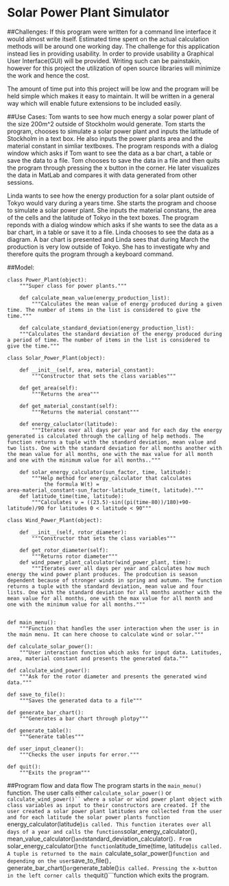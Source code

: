 # Solar Power Plant Simulator
##Challenges:
If this program were written for a command line interface it would almost write itself. Estimated time spent on the actual calculation methods will be around one working day. The challenge for this application instead lies in providing usability. 
In order to provide usability a Graphical User Interface(GUI) will be provided. Writing such can be painstakin, however for this project the utilization of open source libraries will minimize the work and hence the cost.

The amount of time put into this project will be low and the program will be held simple which makes it easy to maintain. It will be written in a general way which will enable future extensions to be included easily.

##Use Cases:
Tom wants to see how much energy a solar power plant of the size 200m^2 outside of Stockholm would generate. Tom starts the program, chooses to simulate a solar power plant and inputs the latitude of Stockholm in a text box. He also inputs the power plants area and the material constant in simliar textboxes. The program responds with a dialog window which asks if Tom want to see the data as a bar chart, a table or save the data to a file. Tom chooses to save the data in a file and then quits the program through pressing the x button in the corner. He later visualizes the data in MatLab and compares it with data generated from other sessions.

Linda wants to see how the energy production for a solar plant outside of Tokyo would vary during a years time. She starts the program and choose to simulate a solar power plant. She inputs the material constans, the area of the cells and the latitude of Tokyo in the text boxes. The program reponds with a dialog window which asks if she wants to see the data as a bar chart, in a table or save it to a file. Linda chooses to see the data as a diagram. A bar chart is presented and Linda sees that during March the production is very low outside of Tokyo. She has to investigate why and therefore quits the program through a keyboard command.

##Model:

```
class Power_Plant(object):
	"""Super class for power plants."""

	def calculate_mean_value(energy_production_list):
		"""Calculates the mean value of energy produced during a given time. The number of items in the list is considered to give the time."""

	def calculate_standard_deviation(energy_production_list):
	"""Calculates the standard deviation of the energy produced during a period of time. The number of items in the list is considered to give the time."""

class Solar_Power_Plant(object):

	def __init__(self, area, material_constant):
		"""Constructor that sets the class variables"""
	
	def get_area(self):
		"""Returns the area"""

	def get_material_constant(self):
		"""Returns the material constant"""

	def energy_caluclator(latitude):
		"""Iterates over all days per year and for each day the energy generated is calculated through the calling of help methods. The function returns a tuple with the standard deviation, mean value and two lists. One with the standard deviation for all months another with the mean value for all months, one with the max value for all month and one with the minimum value for all months.."""

	def solar_energy_calculator(sun_factor, time, latitude):
		"""Help method for energy_calculator that calculates 
			the formula W(t) = area·material_constant·sun_factor·latitude_time(t, latitude)."""
	def latitude_time(time, latitude):
		"""Calculates v = ((23.5)·sin((pi(time-80))/180)+90-latitude)/90 for latitudes 0 < latitude < 90"""

class Wind_Power_Plant(object):

	def __init__(self, rotor_diameter):
		"""Constructor that sets the class variables"""

	def get_rotor_diameter(self):
		"""Returns rotor diameter"""
	def wind_power_plant_calculator(wind_power_plant, time):
		"""Iterates over all days per year and calculates how much energy the wind power plant produces. The prodcution is season dependent because of stronger winds in spring and autumn. The function returns a tuple with the standard deviation, mean value and four lists. One with the standard deviation for all months another with the mean value for all months, one with the max value for all month and one with the minimum value for all months."""


def main_menu():
	"""Function that handles the user interaction when the user is in the main menu. It can here choose to calculate wind or solar."""

def calculate_solar_power():
	"""User interaction function which asks for input data. Latitudes, area, material constant and presents the generated data."""

def calculate_wind_power():
	"""Ask for the rotor diameter and presents the generated wind data."""

def save_to_file():
	"""Saves the generated data to a file"""

def generate_bar_chart():
	"""Generates a bar chart through plotpy"""

def generate_table():
	"""Generate tables"""

def user_input_cleaner():
	"""Checks the user inputs for error."""

def quit():
	"""Exits the program"""
```

##Program flow and data flow
The program starts in the ```main_menu()``` function. The user calls either ```calculate_solar_power()``` or ```calculate_wind_power()`` where a solar or wind power plant object with class variables as input to their constructors are created. If the user created a solar power plant latitudes are collected from the user and for each latitude the solar power plants function ```energy_calculator(latitude)``` is called. This function iterates over all days of a year and calls the functions ```solar_energy_calculator()```, ```mean_value_calculator()``` and ```standard_deviation_calculator()```. From ```solar_energy_calculator()``` the function ```latitude_time(time, latitude)```is called.  A tuple is returned to the main ```calculate_solar_power()``` function and depending on the user ```save_to_file()```, ```generate_bar_chart()``` or ```generate_table()``` is called. Pressing the x-button in the left corner calls the ```quit()```function which exits the program.